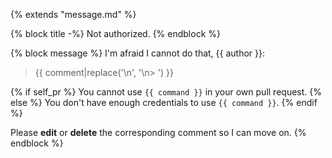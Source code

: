 {% extends "message.md" %}

{% block title -%}
Not authorized.
{% endblock %}

{% block message %}
I'm afraid I cannot do that, {{ author }}:

> {{ comment|replace('\n', '\n> ') }}

{% if self_pr %}
You cannot use `{{ command }}` in your own pull request.
{% else %}
You don't have enough credentials to use `{{ command }}`.
{% endif %}

Please **edit** or **delete** the corresponding comment so I can move on.
{% endblock %}
